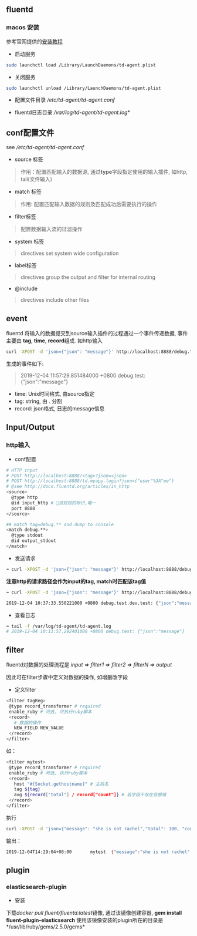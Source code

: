 ## fluentd

### macos 安装

参考官网提供的[安装教程](https://docs.fluentd.org/installation/install-by-dmg)

- 启动服务

```bash
sudo launchctl load /Library/LaunchDaemons/td-agent.plist
```

- 关闭服务

```bash
sudo launchctl unload /Library/LaunchDaemons/td-agent.plist
```

- 配置文件目录 */etc/td-agent/td-agent.conf*

- fluentd日志目录 */var/log/td-agent/td-agent.log**

## conf配置文件

see */etc/td-agent/td-agent.conf*

- source 标签

> 作用：配置匹配输入的数据源, 通过**type**字段指定使用的输入插件, 如http, tail(文件输入)

- match 标签

> 作用: 配置匹配输入数据的规则及匹配成功后需要执行的操作

- filter标签

> 配置数据输入流的过滤操作

- system 标签

> directives set system wide configuration

- label标签

> directives group the output and filter for internal
routing

- @include

> directives include other files

## event

fluentd 将输入的数据提交到source输入插件的过程通过一个事件传递数据, 事件主要由 **tag**, **time**, **record**组成. 如http输入
```bash 
curl -XPOST -d 'json={"json": "message"}' http://localhost:8888/debug.test
```

生成的事件如下:

> 2019-12-04 11:57:29.851484000 +0800 debug.test: {"json":"message"}

- time: Unix时间格式, 由source指定
- tag: string, 由 *.* 分割
- record: json格式, 日志的message信息



## Input/Output

### http输入

- conf配置

```bash
# HTTP input
# POST http://localhost:8888/<tag>?json=<json>
# POST http://localhost:8888/td.myapp.login?json={"user"%3A"me"}
# @see http://docs.fluentd.org/articles/in_http
<source>
  @type http
  @id input_http # 该规则的标识,唯一
  port 8888
</source>

## match tag=debug.** and dump to console
<match debug.**>
  @type stdout
  @id output_stdout
</match>
```

- 发送请求

```bash
➜ curl -XPOST -d 'json={"json": "message"}' http://localhost:8888/debug.test
```

**注意http的请求路径会作为input的tag, match时匹配该tag值**

```bash
➜ curl -XPOST -d 'json={"json": "message"}' http://localhost:8888/debug.test/dev.test

2019-12-04 10:37:33.550221000 +0800 debug.test.dev.test: {"json":"message"}
```

- 查看日志

```bash
➜ tail -f /var/log/td-agent/td-agent.log
# 2019-12-04 10:11:57.292401000 +0800 debug.test: {"json":"message"}
```

## filter

fluentd对数据的处理流程是 *input => filter1 => filter2 => filterN => output*

因此可在filter步骤中定义对数据的操作, 如增删改字段

- 定义filter

```bash
<filter tagReg>
 @type record_transformer # required
 enable_ruby # 可选, 可执行ruby脚本
 <record>
   # 数据的操作
   NEW_FIELD NEW_VALUE
 </record>
</filter>
```

如：

```bash
<filter mytest>
 @type record_transformer # required
 enable_ruby # 可选, 执行ruby脚本
 <record>
   host "#{Socket.gethostname}" # 主机名
   tag ${tag}
   avg ${record["total"] / record["count"]} # 若字段不存在会报错
 </record>
</filter>
```

执行

```bash
curl -XPOST -d 'json={"message": "she is not rachel","total": 100, "count": 10}' http://localhost:8888/mytest
```

输出：

```bash
2019-12-04T14:29:04+08:00       mytest  {"message":"she is not rachel","total":100,"count":10,"host":"123deMac-mini-2.local","tag":"mytest","avg":10}
```

## plugin

### elasticsearch-plugin

- 安装

下载*docker pull fluent/fluentd:latest*镜像, 通过该镜像创建容器, **gem install fluent-plugin-elasticsearch**
使用该镜像安装的plugin所在的目录是*/usr/lib/ruby/gems/2.5.0/gems*